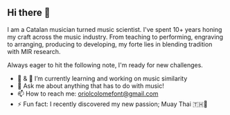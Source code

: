 ## Hi there 👋
I am a Catalan musician turned music scientist. I've spent 10+ years honing my craft across the music industry. From teaching to performing, engraving to arranging, producing to developing, my forte lies in blending tradition with MIR research. 

Always eager to hit the following note, I'm ready for new challenges.

- 🔭 & 🌱 I’m currently learning and working on music similarity
- 💬 Ask me about anything that has to do with music!
- 📫 How to reach me: oriolcolomefont@gmail.com
- ⚡ Fun fact: I recently discovered my new passion; Muay Thai 🇹🇭🙏
